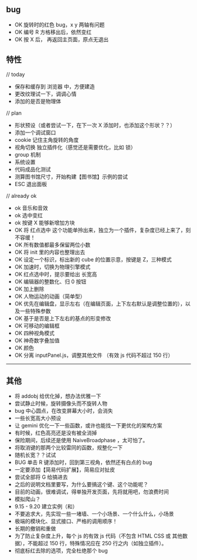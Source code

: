 ## bug

- OK 旋转时的红色 bug，x y 两轴有问题
- OK 编号 R 方格移出后，依然变红
- OK 按 X 后， 再返回主页面，原点无退出

## 特性

// today
- 保存和缓存到 浏览器 中，方便建造
- 更改纹理试一下，调调心情
- 添加的是否是物理体


// plan
- 形状预设（或者尝试一下，在下一次 X 添加时，也添加这个形状？？）
- 添加一个调试窗口
- cookie 记住主角旋转的角度
- 视角切换 独立插件化（感觉还是需要优化，比如 锁）
- group 机制
- 系统设置
- 代码成品化测试
- 测算图书馆尺寸，开始构建【图书馆】示例的尝试
- ESC 退出面板

// already ok
- ok 音乐和音效
- ok 选中变红
- ok 按键 X 能够新增加方块
- OK 将 红点选中 这个功能单拎出来，独立为一个插件，复杂度已经上来了，刻不容缓！
- OK 所有数值都最多保留两位小数
- OK 将 init 里的内容也整理出去
- OK 设定一个标识，标出新的 cube 的位置示意，按键是 Z，三种模式
- OK 加速时，切换为物理引擎模式
- OK 红点选中时，提示要给出 长宽高
- OK 编辑器的整数化、归 0 按钮
- OK 加上删除
- OK 人物运动的动画（简单型）
- OK 优先在编辑盘，显示左右（在编辑页面，上下左右默认是调整位置的），以及一些特殊参数
- OK 基于是否是上下左右的基点的形变修改
- OK 可移动的编辑框
- OK 四种视角模式
- OK 神奇数字叠加值
- OK 颜色
- OK 分离 inputPanel.js，调整其他文件 （有效 js 代码不超过 150 行）


-------

## 其他

- 将 addobj 给优化掉，想办法优雅一下
- 尝试静止时候，旋转摄像头而不旋转人物
- bug 中心圆点，在改变屏幕大小时，会消失
- 一些长宽高大小预设
- 让 gemini 优化一下一些函数，或许也能找一下更优化的架构方案
- 有时候，红色高亮还是没有被全消掉
- 保险期间，后续还是使用 NaiveBroadphase ，太可怕了。
- 将取消键的那两个比较雷同的函数，规整化一下
- 随机长宽？？试试
- BUG 单击 R 键添加时，回到第三视角，依然还有白点的 bug
- 一定要添加【简易代码扩展】，简易应对扯皮
- 尝试全部将 G 给搞进去
- 之后的说明文档里要写，为什么要搞这个键、这个功能呢？
- 目前的动画，很难调试，得单独开发页面，先将就用吧，勿浪费时间
- 模拟爬山？
- 9.15 - 9.20 建立实例（和）
- 不要追求大，先实现一些一堵墙、一个小场景、一个什么什么，小场景
- 极端的模块化、显式接口、严格的调用顺序！
- 长期的撤销和重做
- 为了防止复杂度上升，每个 js 的有效 js 代码（不包含 HTML CSS 或 其他数据），不能超过 150 行，特殊情况应在 250 行之内（如独立插件）。
- 彻底标红去除的选项，完全杜绝那个 bug
